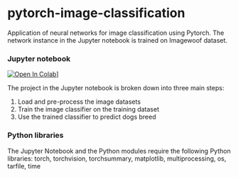 # pytorch-image-classification

Application of neural networks for image classification using Pytorch.
The network instance in the Jupyter notebook is trained on Imagewoof dataset.

### Jupyter notebook

[![Open In Colab](https://colab.research.google.com/assets/colab-badge.svg)](https://colab.research.google.com/github/Ainapalma/pytorch-image-classification/blob/main/imagewoof_classifier_pytorch.ipynb)]

The project in the Jupyter notebook is broken down into three main steps:

1. Load and pre-process the image datasets
2. Train the image classifier on the training dataset
3. Use the trained classifier to predict dogs breed

### Python libraries

The Jupyter Notebook and the Python modules require the following Python libraries: torch, torchvision, torchsummary, matplotlib, multiprocessing, os, tarfile, time
